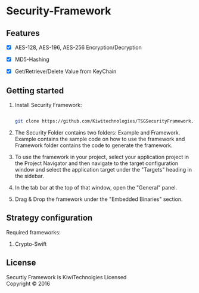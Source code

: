 Security-Framework
=============
## Features
- [x] AES-128, AES-196, AES-256 Encryption/Decryption
- [x] MD5-Hashing
- [x] Get/Retrieve/Delete Value from KeyChain


Getting started
----------------
1. Install Security Framework:
   ```bash
   
   git clone https://github.com/Kiwitechnologies/TSGSecurityFramework.git
   ```

2. The Security Folder contains two folders: Example and Framework. Example contains the sample code on how to use the framework and Framework folder contains the code to generate the framework.

3. To use the framework in your project, select your application project in the Project Navigator and then navigate to the target configuration window and select the application target under the "Targets" heading in the sidebar. 

4. In the tab bar at the top of that window, open the "General" panel.

5. Drag & Drop the framework under the "Embedded Binaries" section.

Strategy configuration
----------------------

Required frameworks:
1. Crypto-Swift

License
---------
Securtiy Framework is KiwiTechnolgies Licensed  
Copyright © 2016 

